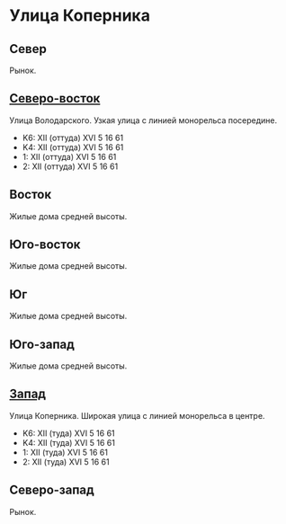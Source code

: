 # Улица Коперника

## Север

Рынок.

## [Северо-восток](./10465090.md)

Улица Володарского.
Узкая улица с линией монорельса посередине.

* K6:   XII (оттуда)  XVI
        5   16  61
* K4:   XII (оттуда)  XVI
        5   16  61
* 1:    XII (оттуда)  XVI
        5   16  61
* 2:    XII (оттуда)  XVI
        5   16  61

## Восток

Жилые дома средней высоты.

## Юго-восток

Жилые дома средней высоты.

## Юг

Жилые дома средней высоты.

## Юго-запад

Жилые дома средней высоты.

## [Запад](./10420092.md)

Улица Коперника.
Широкая улица с линией монорельса в центре.

* K6:   XII (туда)  XVI
        5   16  61
* K4:   XII (туда)  XVI
        5   16  61
* 1:    XII (туда)  XVI
        5   16  61
* 2:    XII (туда)  XVI
        5   16  61

## Северо-запад

Рынок.
